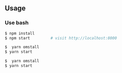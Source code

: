 
## Usage

### Use bash

```bash
$ npm install
$ npm start         # visit http://localhost:8000

```



```bash
$  yarn omstall
$ yarn start
```

```bash
$  yarn omstall
$ yarn start
```



